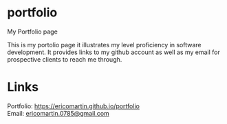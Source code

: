 
# portfolio
My Portfolio page

This is my portolio page it illustrates my level proficiency in software development. It provides links to my github account as well as my email for prospective clients to reach me through.

# Links
Portfolio: https://ericomartin.github.io/portfolio  
Email: ericomartin.0785@gmail.com
